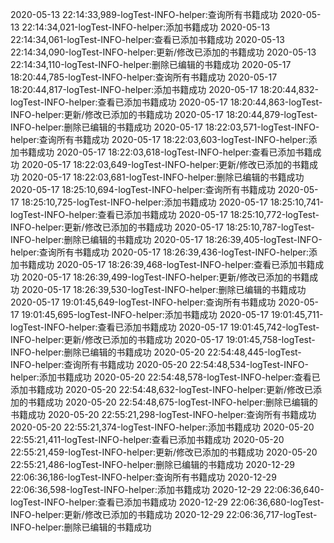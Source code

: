 2020-05-13 22:14:33,989-logTest-INFO-helper:查询所有书籍成功
2020-05-13 22:14:34,021-logTest-INFO-helper:添加书籍成功
2020-05-13 22:14:34,061-logTest-INFO-helper:查看已添加书籍成功
2020-05-13 22:14:34,090-logTest-INFO-helper:更新/修改已添加的书籍成功
2020-05-13 22:14:34,110-logTest-INFO-helper:删除已编辑的书籍成功
2020-05-17 18:20:44,785-logTest-INFO-helper:查询所有书籍成功
2020-05-17 18:20:44,817-logTest-INFO-helper:添加书籍成功
2020-05-17 18:20:44,832-logTest-INFO-helper:查看已添加书籍成功
2020-05-17 18:20:44,863-logTest-INFO-helper:更新/修改已添加的书籍成功
2020-05-17 18:20:44,879-logTest-INFO-helper:删除已编辑的书籍成功
2020-05-17 18:22:03,571-logTest-INFO-helper:查询所有书籍成功
2020-05-17 18:22:03,603-logTest-INFO-helper:添加书籍成功
2020-05-17 18:22:03,618-logTest-INFO-helper:查看已添加书籍成功
2020-05-17 18:22:03,649-logTest-INFO-helper:更新/修改已添加的书籍成功
2020-05-17 18:22:03,681-logTest-INFO-helper:删除已编辑的书籍成功
2020-05-17 18:25:10,694-logTest-INFO-helper:查询所有书籍成功
2020-05-17 18:25:10,725-logTest-INFO-helper:添加书籍成功
2020-05-17 18:25:10,741-logTest-INFO-helper:查看已添加书籍成功
2020-05-17 18:25:10,772-logTest-INFO-helper:更新/修改已添加的书籍成功
2020-05-17 18:25:10,787-logTest-INFO-helper:删除已编辑的书籍成功
2020-05-17 18:26:39,405-logTest-INFO-helper:查询所有书籍成功
2020-05-17 18:26:39,436-logTest-INFO-helper:添加书籍成功
2020-05-17 18:26:39,468-logTest-INFO-helper:查看已添加书籍成功
2020-05-17 18:26:39,499-logTest-INFO-helper:更新/修改已添加的书籍成功
2020-05-17 18:26:39,530-logTest-INFO-helper:删除已编辑的书籍成功
2020-05-17 19:01:45,649-logTest-INFO-helper:查询所有书籍成功
2020-05-17 19:01:45,695-logTest-INFO-helper:添加书籍成功
2020-05-17 19:01:45,711-logTest-INFO-helper:查看已添加书籍成功
2020-05-17 19:01:45,742-logTest-INFO-helper:更新/修改已添加的书籍成功
2020-05-17 19:01:45,758-logTest-INFO-helper:删除已编辑的书籍成功
2020-05-20 22:54:48,445-logTest-INFO-helper:查询所有书籍成功
2020-05-20 22:54:48,534-logTest-INFO-helper:添加书籍成功
2020-05-20 22:54:48,578-logTest-INFO-helper:查看已添加书籍成功
2020-05-20 22:54:48,632-logTest-INFO-helper:更新/修改已添加的书籍成功
2020-05-20 22:54:48,675-logTest-INFO-helper:删除已编辑的书籍成功
2020-05-20 22:55:21,298-logTest-INFO-helper:查询所有书籍成功
2020-05-20 22:55:21,374-logTest-INFO-helper:添加书籍成功
2020-05-20 22:55:21,411-logTest-INFO-helper:查看已添加书籍成功
2020-05-20 22:55:21,459-logTest-INFO-helper:更新/修改已添加的书籍成功
2020-05-20 22:55:21,486-logTest-INFO-helper:删除已编辑的书籍成功
2020-12-29 22:06:36,186-logTest-INFO-helper:查询所有书籍成功
2020-12-29 22:06:36,598-logTest-INFO-helper:添加书籍成功
2020-12-29 22:06:36,640-logTest-INFO-helper:查看已添加书籍成功
2020-12-29 22:06:36,680-logTest-INFO-helper:更新/修改已添加的书籍成功
2020-12-29 22:06:36,717-logTest-INFO-helper:删除已编辑的书籍成功

